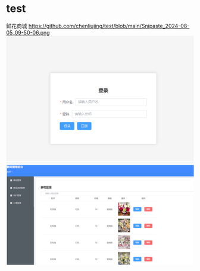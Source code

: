 # test
鲜花商城
https://github.com/chenliujing/test/blob/main/Snipaste_2024-08-05_09-50-06.png
![image](https://github.com/chenliujing/test/blob/main/Snipaste_2024-08-05_09-50-06.png)
![image](https://github.com/chenliujing/test/blob/main/Snipaste_2024-08-05_09-51-01.png)
